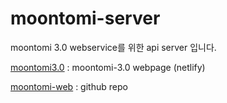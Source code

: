 # moontomi-server

moontomi 3.0 webservice를 위한 api server 입니다.

[moontomi3.0](https://moontomi.netlify.app/#/) : moontomi-3.0 webpage (netlify)

[moontomi-web](https://github.com/NamuIsTree/moontomi-web) : github repo
